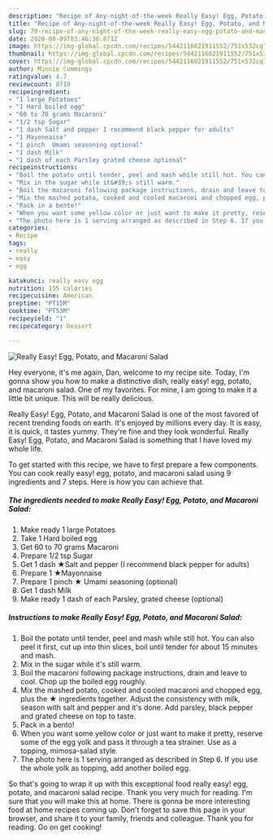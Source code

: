 ```yaml
---
description: "Recipe of Any-night-of-the-week Really Easy! Egg, Potato, and Macaroni Salad"
title: "Recipe of Any-night-of-the-week Really Easy! Egg, Potato, and Macaroni Salad"
slug: 70-recipe-of-any-night-of-the-week-really-easy-egg-potato-and-macaroni-salad
date: 2020-08-09T03:46:36.871Z
image: https://img-global.cpcdn.com/recipes/5442116021911552/751x532cq70/really-easy-egg-potato-and-macaroni-salad-recipe-main-photo.jpg
thumbnail: https://img-global.cpcdn.com/recipes/5442116021911552/751x532cq70/really-easy-egg-potato-and-macaroni-salad-recipe-main-photo.jpg
cover: https://img-global.cpcdn.com/recipes/5442116021911552/751x532cq70/really-easy-egg-potato-and-macaroni-salad-recipe-main-photo.jpg
author: Minnie Cummings
ratingvalue: 4.7
reviewcount: 8719
recipeingredient:
- "1 large Potatoes"
- "1 Hard boiled egg"
- "60 to 70 grams Macaroni"
- "1/2 tsp Sugar"
- "1 dash Salt and pepper I recommend black pepper for adults"
- "1 Mayonnaise"
- "1 pinch  Umami seasoning optional"
- "1 dash Milk"
- "1 dash of each Parsley grated cheese optional"
recipeinstructions:
- "Boil the potato until tender, peel and mash while still hot. You can also peel it first, cut up into thin slices, boil until tender for about 15 minutes and mash."
- "Mix in the sugar while it&#39;s still warm."
- "Boil the macaroni following package instructions, drain and leave to cool. Chop up the boiled egg roughly."
- "Mix the mashed potato, cooked and cooled macaroni and chopped egg, plus  the ★ ingredients together. Adjust the consistency with milk, season with salt and pepper and it&#39;s done. Add parsley, black pepper and grated cheese on top to taste."
- "Pack in a bento!"
- "When you want some yellow color or just want to make it pretty, reserve some of the egg yolk and pass it through a tea strainer. Use as a topping, mimosa-salad style."
- "The photo here is 1 serving arranged as described in Step 6. If you use the whole yolk as topping, add another boiled egg."
categories:
- Recipe
tags:
- really
- easy
- egg

katakunci: really easy egg 
nutrition: 155 calories
recipecuisine: American
preptime: "PT15M"
cooktime: "PT53M"
recipeyield: "1"
recipecategory: Dessert

---
```



![Really Easy! Egg, Potato, and Macaroni Salad](https://img-global.cpcdn.com/recipes/5442116021911552/751x532cq70/really-easy-egg-potato-and-macaroni-salad-recipe-main-photo.jpg)

Hey everyone, it's me again, Dan, welcome to my recipe site. Today, I'm gonna show you how to make a distinctive dish, really easy! egg, potato, and macaroni salad. One of my favorites. For mine, I am going to make it a little bit unique. This will be really delicious.



Really Easy! Egg, Potato, and Macaroni Salad is one of the most favored of recent trending foods on earth. It's enjoyed by millions every day. It is easy, it is quick, it tastes yummy. They're fine and they look wonderful. Really Easy! Egg, Potato, and Macaroni Salad is something that I have loved my whole life.


To get started with this recipe, we have to first prepare a few components. You can cook really easy! egg, potato, and macaroni salad using 9 ingredients and 7 steps. Here is how you can achieve that.

<!--inarticleads1-->

##### The ingredients needed to make Really Easy! Egg, Potato, and Macaroni Salad:

1. Make ready 1 large Potatoes
1. Take 1 Hard boiled egg
1. Get 60 to 70 grams Macaroni
1. Prepare 1/2 tsp Sugar
1. Get 1 dash ★Salt and pepper (I recommend black pepper for adults)
1. Prepare 1 ★Mayonnaise
1. Prepare 1 pinch ★ Umami seasoning (optional)
1. Get 1 dash Milk
1. Make ready 1 dash of each Parsley, grated cheese (optional)




<!--inarticleads2-->

##### Instructions to make Really Easy! Egg, Potato, and Macaroni Salad:

1. Boil the potato until tender, peel and mash while still hot. You can also peel it first, cut up into thin slices, boil until tender for about 15 minutes and mash.
1. Mix in the sugar while it&#39;s still warm.
1. Boil the macaroni following package instructions, drain and leave to cool. Chop up the boiled egg roughly.
1. Mix the mashed potato, cooked and cooled macaroni and chopped egg, plus  the ★ ingredients together. Adjust the consistency with milk, season with salt and pepper and it&#39;s done. Add parsley, black pepper and grated cheese on top to taste.
1. Pack in a bento!
1. When you want some yellow color or just want to make it pretty, reserve some of the egg yolk and pass it through a tea strainer. Use as a topping, mimosa-salad style.
1. The photo here is 1 serving arranged as described in Step 6. If you use the whole yolk as topping, add another boiled egg.




So that's going to wrap it up with this exceptional food really easy! egg, potato, and macaroni salad recipe. Thank you very much for reading. I'm sure that you will make this at home. There is gonna be more interesting food at home recipes coming up. Don't forget to save this page in your browser, and share it to your family, friends and colleague. Thank you for reading. Go on get cooking!
